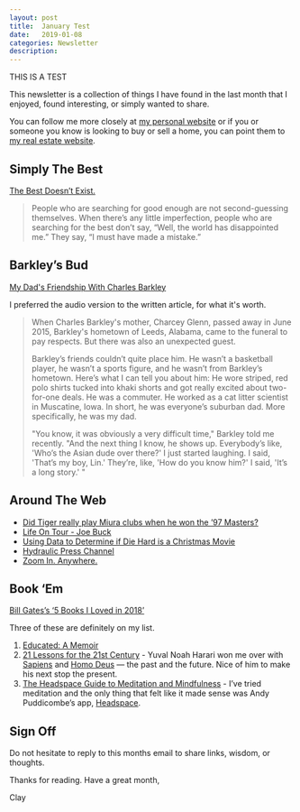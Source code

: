 ```yaml
---
layout: post
title:  January Test
date:   2019-01-08
categories: Newsletter
description: 
---
```


THIS IS A TEST

This newsletter is a collection of things I have found in the last month that I enjoyed, found interesting, or simply wanted to share.

You can follow me more closely at [my personal website](http://claycarson.net "Personal Website") or if you or someone you know is looking to buy or sell a home, you can point them to [my real estate website](http://claycarson.com "Business Website ").

## Simply The Best

[The Best Doesn’t Exist.](https://www.vox.com/the-goods/2018/12/12/18112538/best-search-choices-psychology-barry-schwartz)

> People who are searching for good enough are not second-guessing themselves. When there’s any little imperfection, people who are searching for the best don’t say, “Well, the world has disappointed me.” They say, “I must have made a mistake.”


## Barkley’s Bud

[My Dad's Friendship With Charles Barkley](https://www.wbur.org/onlyagame/2018/12/14/lin-wang-charles-barkley "My Dad's Friendship With Charles Barkley")

I preferred the audio version to the written article, for what it's worth.

> When Charles Barkley's mother, Charcey Glenn, passed away in June 2015, Barkley's hometown of Leeds, Alabama, came to the funeral to pay respects. But there was also an unexpected guest.
> 
> Barkley’s friends couldn’t quite place him. He wasn’t a basketball player, he wasn’t a sports figure, and he wasn’t from Barkley’s hometown. Here’s what I can tell you about him: He wore striped, red polo shirts tucked into khaki shorts and got really excited about two-for-one deals. He was a commuter. He worked as a cat litter scientist in Muscatine, Iowa. In short, he was everyone’s suburban dad. More specifically, he was my dad.
> 
> "You know, it was obviously a very difficult time," Barkley told me recently. "And the next thing I know, he shows up. Everybody’s like, 'Who’s the Asian dude over there?' I just started laughing. I said, 'That’s my boy, Lin.' They’re, like, 'How do you know him?' I said, 'It’s a long story.' "


## Around The Web

- [Did Tiger really play Miura clubs when he won the ’97 Masters?](https://mobile.twitter.com/Skratch/status/1072585563276926976 "Did Tiger really play Miura clubs when he won the ’97 Masters?")
- [Life On Tour - Joe Buck](https://youtu.be/nHrfu5CP9lE "Life On Tour - Joe Buck")
- [Using Data to Determine if Die Hard is a Christmas Movie](https://stephenfollows.com/using-data-to-determine-if-die-hard-is-a-christmas-movie/?utm_source=nextdraft&utm_medium=email "Using Data to Determine if Die Hard is a Christmas Movie")
- [Hydraulic Press Channel](https://www.youtube.com/channel/UCcMDMoNu66_1Hwi5-MeiQgw/videos?view=0&sort=p&flow=grid "Hydraulic Press Channel")
- [Zoom In. Anywhere.](http://sh-meet.bigpixel.cn/?from=groupmessage&isappinstalled=0)

## Book ‘Em

[Bill Gates’s ‘5 Books I Loved in 2018’](https://www.gatesnotes.com/About-Bill-Gates/Best-Books-2018 "Bill Gates’ ‘5 Books I Loved in 2018")

Three of these are definitely on my list.

1. [Educated: A Memoir](https://www.amazon.com/Educated-Memoir-Tara-Westover-ebook/dp/B072BLVM83/ref=sr_1_1?s=books&ie=UTF8&qid=1546015540&sr=1-1&keywords=educated "Educated: A Memoir")
2. [21 Lessons for the 21st Century](https://www.amazon.com/s/ref=nb_sb_ss_i_1_31?url=search-alias%3Dstripbooks&field-keywords=21+lessons+for+the+21st+century+by+yuval+noah+harari&sprefix=21+lessons+for+the+21st+century%2Cstripbooks%2C162&crid=CBXF566BXQHX "21 Lessons for the 21st Century") - Yuval Noah Harari won me over with [Sapiens](https://www.amazon.com/Sapiens-Humankind-Yuval-Noah-Harari/dp/0062316095 "Sapiens") and [Homo Deus](https://www.amazon.com/Homo-Deus-Brief-History-Tomorrow/dp/0062464310/ref=pd_sim_14_1?_encoding=UTF8&pd_rd_i=0062464310&pd_rd_r=f1c5bce9-0abf-11e9-b54d-a3f4d08ced8f&pd_rd_w=v5lNU&pd_rd_wg=ggnay&pf_rd_p=18bb0b78-4200-49b9-ac91-f141d61a1780&pf_rd_r=N8SRQH1V5QKPXVACSCAM&psc=1&refRID=N8SRQH1V5QKPXVACSCAM "Homo Deus") — the past and the future. Nice of him to make his next stop the present.
3. [The Headspace Guide to Meditation and Mindfulness](https://www.amazon.com/Get-Some-Headspace-Mindfulness-Minutes-ebook/dp/B006ZL1KAW/ref=sr_1_1?s=books&ie=UTF8&qid=1546015593&sr=1-1&keywords=The+Headspace+Guide+to+Meditation+and+Mindfulness "The Headspace Guide to Meditation and Mindfulness") - I’ve tried meditation and the only thing that felt like it made sense was Andy Puddicombe’s app, [Headspace](http://headspace.com "Headspace").

## Sign Off

Do not hesitate to reply to this months email to share links, wisdom, or thoughts.

Thanks for reading. Have a great month,

Clay